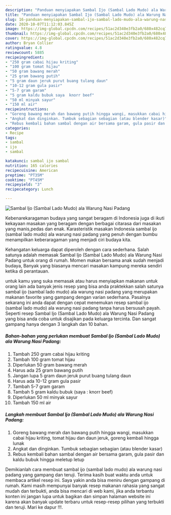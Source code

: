 ```yaml
---
description: "Panduan menyiapakan Sambal Ijo (Sambal Lado Mudo) ala Warung Nasi Padang terupdate"
title: "Panduan menyiapakan Sambal Ijo (Sambal Lado Mudo) ala Warung Nasi Padang terupdate"
slug: 16-panduan-menyiapakan-sambal-ijo-sambal-lado-mudo-ala-warung-nasi-padang-terupdate
date: 2020-10-07T11:12:03.845Z
image: https://img-global.cpcdn.com/recipes/51ac2d340e3fb2a0/680x482cq70/sambal-ijo-sambal-lado-mudo-ala-warung-nasi-padang-foto-resep-utama.jpg
thumbnail: https://img-global.cpcdn.com/recipes/51ac2d340e3fb2a0/680x482cq70/sambal-ijo-sambal-lado-mudo-ala-warung-nasi-padang-foto-resep-utama.jpg
cover: https://img-global.cpcdn.com/recipes/51ac2d340e3fb2a0/680x482cq70/sambal-ijo-sambal-lado-mudo-ala-warung-nasi-padang-foto-resep-utama.jpg
author: Bryan Collier
ratingvalue: 4.8
reviewcount: 5885
recipeingredient:
- "250 gram cabai hijau kriting"
- "100 gram tomat hijau"
- "50 gram bawang merah"
- "25 gram bawang putih"
- "5 gram daun jeruk purut buang tulang daun"
- "10-12 gram gula pasir"
- "5-7 gram garam"
- "5 gram kaldu bubuk saya  knorr beef"
- "50 ml minyak sayur"
- "150 ml air"
recipeinstructions:
- "Goreng bawang merah dan bawang putih hingga wangi, masukkan cabai hijau kriting, tomat hijau dan daun jeruk, goreng kembali hingga lunak"
- "Angkat dan dinginkan. Tumbuk sebagian sebagian (atau blender kasar)"
- "Rebus kembali bahan sambal dengan air bersama garam, gula pasir dan kaldu bubuk hingga meletup letup"
categories:
- Recipe
tags:
- sambal
- ijo
- sambal

katakunci: sambal ijo sambal 
nutrition: 165 calories
recipecuisine: American
preptime: "PT35M"
cooktime: "PT45M"
recipeyield: "3"
recipecategory: Lunch

---
```



![Sambal Ijo (Sambal Lado Mudo) ala Warung Nasi Padang](https://img-global.cpcdn.com/recipes/51ac2d340e3fb2a0/680x482cq70/sambal-ijo-sambal-lado-mudo-ala-warung-nasi-padang-foto-resep-utama.jpg)

Kebenarekaragaman budaya yang sangat beragam di Indonesia juga di ikuti kekayaan masakan yang beragam dengan berbagai citarasa dari masakan yang manis,pedas dan enak. Karasteristik masakan Indonesia sambal ijo (sambal lado mudo) ala warung nasi padang yang penuh dengan bumbu menampilkan keberaragaman yang menjadi ciri budaya kita.




Kehangatan keluarga dapat diperoleh dengan cara sederhana. Salah satunya adalah memasak Sambal Ijo (Sambal Lado Mudo) ala Warung Nasi Padang untuk orang di rumah. Momen makan bersama anak sudah menjadi budaya, Banyak yang biasanya mencari masakan kampung mereka sendiri ketika di perantauan.

untuk kamu yang suka memasak atau harus menyiapkan makanan untuk orang lain ada banyak jenis resep yang bisa anda praktekkan salah satunya sambal ijo (sambal lado mudo) ala warung nasi padang yang merupakan makanan favorite yang gampang dengan varian sederhana. Pasalnya sekarang ini anda dapat dengan cepat menemukan resep sambal ijo (sambal lado mudo) ala warung nasi padang tanpa harus bersusah payah.
Seperti resep Sambal Ijo (Sambal Lado Mudo) ala Warung Nasi Padang yang bisa anda coba untuk disajikan pada keluarga tercinta. Dan sangat gampang hanya dengan 3 langkah dan 10 bahan.


<!--inarticleads1-->

##### Bahan-bahan yang perlukan membuat Sambal Ijo (Sambal Lado Mudo) ala Warung Nasi Padang:

1. Tambah 250 gram cabai hijau kriting
1. Tambah 100 gram tomat hijau
1. Diperlukan 50 gram bawang merah
1. Harus ada 25 gram bawang putih
1. Jangan lupa 5 gram daun jeruk purut buang tulang daun
1. Harus ada 10-12 gram gula pasir
1. Tambah 5-7 gram garam
1. Tambah 5 gram kaldu bubuk (saya : knorr beef)
1. Diperlukan 50 ml minyak sayur
1. Tambah 150 ml air




<!--inarticleads2-->

##### Langkah membuat  Sambal Ijo (Sambal Lado Mudo) ala Warung Nasi Padang:

1. Goreng bawang merah dan bawang putih hingga wangi, masukkan cabai hijau kriting, tomat hijau dan daun jeruk, goreng kembali hingga lunak
1. Angkat dan dinginkan. Tumbuk sebagian sebagian (atau blender kasar)
1. Rebus kembali bahan sambal dengan air bersama garam, gula pasir dan kaldu bubuk hingga meletup letup




Demikianlah cara membuat sambal ijo (sambal lado mudo) ala warung nasi padang yang gampang dan teruji. Terima kasih buat waktu anda untuk membaca artikel resep ini. Saya yakin anda bisa meniru dengan gampang di rumah. Kami masih mempunyai banyak resep makanan rahasia yang sangat mudah dan terbukti, anda bisa mencari di web kami, jika anda terbantu konten ini jangan lupa untuk bagikan dan simpan halaman website ini karena akan banyak update terbaru untuk resep-resep pilihan yang terbukti dan teruji. Mari ke dapur !!!. 
